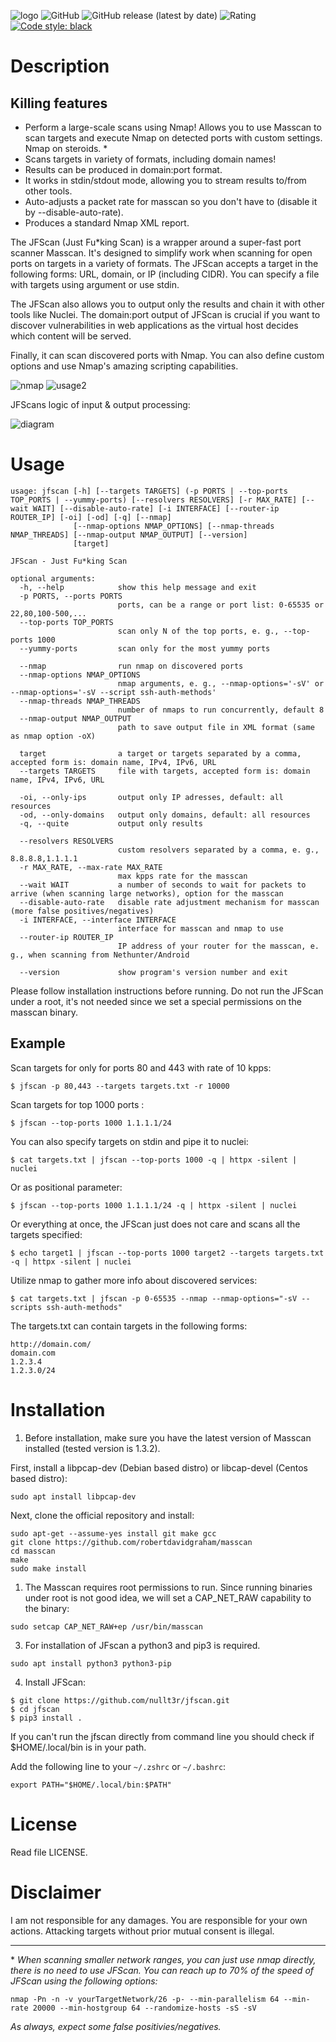 ![logo](screenshots/logo.png)
![GitHub](https://img.shields.io/github/license/nullt3r/jfscan) ![GitHub release (latest by date)](https://img.shields.io/github/v/release/nullt3r/jfscan) ![Rating](https://img.shields.io/github/stars/nullt3r/jfscan?style=social)
[![Code style: black](https://img.shields.io/badge/code%20style-black-000000.svg)](https://github.com/psf/black)

# Description
## Killing features
* Perform a large-scale scans using Nmap! Allows you to use Masscan to scan targets and execute Nmap on detected ports with custom settings. Nmap on steroids. *
* Scans targets in variety of formats, including domain names!
* Results can be produced in domain:port format.
* It works in stdin/stdout mode, allowing you to stream results to/from other tools.
* Auto-adjusts a packet rate for masscan so you don't have to (disable it by --disable-auto-rate).
* Produces a standard Nmap XML report.

The JFScan (Just Fu*king Scan) is a wrapper around a super-fast port scanner Masscan. It's designed to simplify work when scanning for open ports on targets in a variety of formats. The JFScan accepts a target in the following forms: URL, domain, or IP (including CIDR). You can specify a file with targets using argument or use stdin.

The JFScan also allows you to output only the results and chain it with other tools like Nuclei. The domain:port output of JFScan is crucial if you want to discover vulnerabilities in web applications as the virtual host decides which content will be served.

Finally, it can scan discovered ports with Nmap. You can also define custom options and use Nmap's amazing scripting capabilities.


![nmap](screenshots/usage1.png)
![usage2](screenshots/usage2.png)

JFScans logic of input & output processing:

![diagram](screenshots/for_dummies.png)

# Usage
```
usage: jfscan [-h] [--targets TARGETS] (-p PORTS | --top-ports TOP_PORTS | --yummy-ports) [--resolvers RESOLVERS] [-r MAX_RATE] [--wait WAIT] [--disable-auto-rate] [-i INTERFACE] [--router-ip ROUTER_IP] [-oi] [-od] [-q] [--nmap]
              [--nmap-options NMAP_OPTIONS] [--nmap-threads NMAP_THREADS] [--nmap-output NMAP_OUTPUT] [--version]
              [target]

JFScan - Just Fu*king Scan

optional arguments:
  -h, --help            show this help message and exit
  -p PORTS, --ports PORTS
                        ports, can be a range or port list: 0-65535 or 22,80,100-500,...
  --top-ports TOP_PORTS
                        scan only N of the top ports, e. g., --top-ports 1000
  --yummy-ports         scan only for the most yummy ports

  --nmap                run nmap on discovered ports
  --nmap-options NMAP_OPTIONS
                        nmap arguments, e. g., --nmap-options='-sV' or --nmap-options='-sV --script ssh-auth-methods'
  --nmap-threads NMAP_THREADS
                        number of nmaps to run concurrently, default 8
  --nmap-output NMAP_OUTPUT
                        path to save output file in XML format (same as nmap option -oX)

  target                a target or targets separated by a comma, accepted form is: domain name, IPv4, IPv6, URL
  --targets TARGETS     file with targets, accepted form is: domain name, IPv4, IPv6, URL

  -oi, --only-ips       output only IP adresses, default: all resources
  -od, --only-domains   output only domains, default: all resources
  -q, --quite           output only results

  --resolvers RESOLVERS
                        custom resolvers separated by a comma, e. g., 8.8.8.8,1.1.1.1
  -r MAX_RATE, --max-rate MAX_RATE
                        max kpps rate for the masscan
  --wait WAIT           a number of seconds to wait for packets to arrive (when scanning large networks), option for the masscan
  --disable-auto-rate   disable rate adjustment mechanism for masscan (more false positives/negatives)
  -i INTERFACE, --interface INTERFACE
                        interface for masscan and nmap to use
  --router-ip ROUTER_IP
                        IP address of your router for the masscan, e. g., when scanning from Nethunter/Android

  --version             show program's version number and exit
```

Please follow installation instructions before running. Do not run the JFScan under a root, it's not needed since we set a special permissions on the masscan binary.

## Example
Scan targets for only for ports 80 and 443 with rate of 10 kpps:

`$ jfscan -p 80,443 --targets targets.txt -r 10000`

Scan targets for top 1000 ports :

`$ jfscan --top-ports 1000 1.1.1.1/24`

You can also specify targets on stdin and pipe it to nuclei:

`$ cat targets.txt | jfscan --top-ports 1000 -q | httpx -silent | nuclei`

Or as positional parameter:

`$ jfscan --top-ports 1000 1.1.1.1/24 -q | httpx -silent | nuclei`

Or everything at once, the JFScan just does not care and scans all the targets specified:

`$ echo target1 | jfscan --top-ports 1000 target2 --targets targets.txt -q | httpx -silent | nuclei`

Utilize nmap to gather more info about discovered services:

`$ cat targets.txt | jfscan -p 0-65535 --nmap --nmap-options="-sV --scripts ssh-auth-methods"`

The targets.txt can contain targets in the following forms:
```
http://domain.com/
domain.com
1.2.3.4
1.2.3.0/24
```

# Installation
1. Before installation, make sure you have the latest version of Masscan installed (tested version is 1.3.2).

First, install a libpcap-dev (Debian based distro) or libcap-devel (Centos based distro):

```
sudo apt install libpcap-dev
```

Next, clone the official repository and install:
```
sudo apt-get --assume-yes install git make gcc
git clone https://github.com/robertdavidgraham/masscan
cd masscan
make
sudo make install
```


1. The Masscan requires root permissions to run. Since running binaries under root is not good idea, we will set a CAP_NET_RAW capability to the binary:

```
sudo setcap CAP_NET_RAW+ep /usr/bin/masscan
```

3. For installation of JFscan a python3 and pip3 is required.

```
sudo apt install python3 python3-pip
```

4. Install JFScan:
```
$ git clone https://github.com/nullt3r/jfscan.git
$ cd jfscan
$ pip3 install .
```
If you can't run the jfscan directly from command line you should check if $HOME/.local/bin is in your path.

Add the following line to your `~/.zshrc` or `~/.bashrc`:

```
export PATH="$HOME/.local/bin:$PATH"
```

# License
Read file LICENSE.

# Disclaimer
I am not responsible for any damages. You are responsible for your own
actions. Attacking targets without prior mutual consent is illegal.
___

\* *When scanning smaller network ranges, you can just use nmap directly, there is no need to use JFScan. You can reach up to 70% of the speed of JFScan using the following options:*
```
nmap -Pn -n -v yourTargetNetwork/26 -p- --min-parallelism 64 --min-rate 20000 --min-hostgroup 64 --randomize-hosts -sS -sV
```
*As always, expect some false positivies/negatives.*